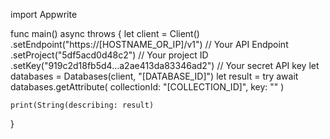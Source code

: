 import Appwrite

func main() async throws {
    let client = Client()
      .setEndpoint("https://[HOSTNAME_OR_IP]/v1") // Your API Endpoint
      .setProject("5df5acd0d48c2") // Your project ID
      .setKey("919c2d18fb5d4...a2ae413da83346ad2") // Your secret API key
    let databases = Databases(client, "[DATABASE_ID]")
    let result = try await databases.getAttribute(
        collectionId: "[COLLECTION_ID]",
        key: ""
    )

    print(String(describing: result)
}

